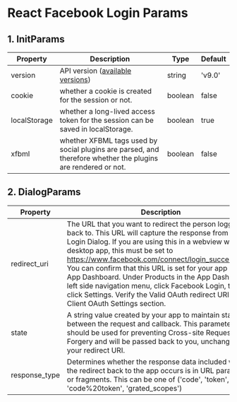 # React Facebook Login Params

## 1. InitParams

| Property     | Description                                                                                                  | Type    | Default |
| ------------ | ------------------------------------------------------------------------------------------------------------ | ------- | ------- |
| version      | API version ([available versions](https://developers.facebook.com/docs/graph-api/changelog))                 | string  | 'v9.0'  |
| cookie       | whether a cookie is created for the session or not.                                                          | boolean | false   |
| localStorage | whether a long-lived access token for the session can be saved in localStorage.                              | boolean | true    |
| xfbml        | whether XFBML tags used by social plugins are parsed, and therefore whether the plugins are rendered or not. | boolean | false   |

## 2. DialogParams

| Property      | Description                                                                                                                                                                                                                                                                                                                                                                                                                                                                                                                 | Type   | Default                                                                     |
| ------------- | --------------------------------------------------------------------------------------------------------------------------------------------------------------------------------------------------------------------------------------------------------------------------------------------------------------------------------------------------------------------------------------------------------------------------------------------------------------------------------------------------------------------------- | ------ | --------------------------------------------------------------------------- |
| redirect_uri  | The URL that you want to redirect the person logging in back to. This URL will capture the response from the Login Dialog. If you are using this in a webview within a desktop app, this must be set to https://www.facebook.com/connect/login_success.html. You can confirm that this URL is set for your app in the App Dashboard. Under Products in the App Dashboard's left side navigation menu, click Facebook Login, then click Settings. Verify the Valid OAuth redirect URIs in the Client OAuth Settings section. | string | (typeof window !== 'undefined' ? location.origin + location.pathname : '/') |
| state         | A string value created by your app to maintain state between the request and callback. This parameter should be used for preventing Cross-site Request Forgery and will be passed back to you, unchanged, in your redirect URI.                                                                                                                                                                                                                                                                                             | string | 'facebookdirect'                                                            |
| response_type | Determines whether the response data included when the redirect back to the app occurs is in URL parameters or fragments. This can be one of ('code', 'token', 'code%20token', 'grated_scopes')                                                                                                                                                                                                                                                                                                                             | string | 'code'                                                                      |
